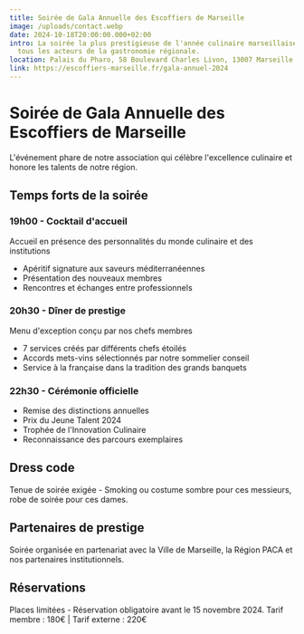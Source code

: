 ```yaml
---
title: Soirée de Gala Annuelle des Escoffiers de Marseille
image: /uploads/contact.webp
date: 2024-10-18T20:00:00.000+02:00
intro: La soirée la plus prestigieuse de l'année culinaire marseillaise réunit
  tous les acteurs de la gastronomie régionale.
location: Palais du Pharo, 58 Boulevard Charles Livon, 13007 Marseille
link: https://escoffiers-marseille.fr/gala-annuel-2024
---
```


# Soirée de Gala Annuelle des Escoffiers de Marseille

L'événement phare de notre association qui célèbre l'excellence culinaire et honore les talents de notre région.

## Temps forts de la soirée

### 19h00 - Cocktail d'accueil

Accueil en présence des personnalités du monde culinaire et des institutions

- Apéritif signature aux saveurs méditerranéennes
- Présentation des nouveaux membres
- Rencontres et échanges entre professionnels

### 20h30 - Dîner de prestige

Menu d'exception conçu par nos chefs membres

- 7 services créés par différents chefs étoilés
- Accords mets-vins sélectionnés par notre sommelier conseil
- Service à la française dans la tradition des grands banquets

### 22h30 - Cérémonie officielle

- Remise des distinctions annuelles
- Prix du Jeune Talent 2024
- Trophée de l'Innovation Culinaire
- Reconnaissance des parcours exemplaires

## Dress code

Tenue de soirée exigée - Smoking ou costume sombre pour ces messieurs, robe de soirée pour ces dames.

## Partenaires de prestige

Soirée organisée en partenariat avec la Ville de Marseille, la Région PACA et nos partenaires institutionnels.

## Réservations

Places limitées - Réservation obligatoire avant le 15 novembre 2024.
Tarif membre : 180€ | Tarif externe : 220€
